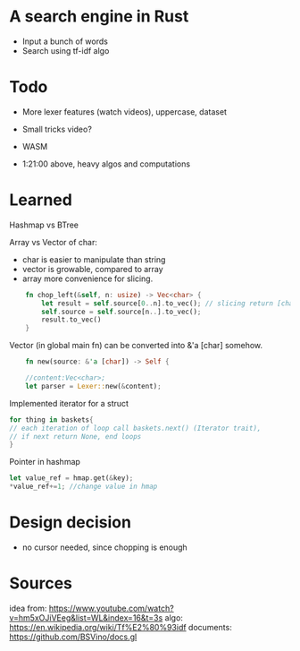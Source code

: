 # A search engine in Rust  
- Input a bunch of words
- Search using tf-idf algo 

# Todo 
<!-- - 1 hashmap for 1 file, makes another hashmap that has file-hashmap for all files in docs.gl  -->
<!-- - parse that big hashmap to json   -->

- More lexer features (watch videos), uppercase, dataset


- Small tricks video?
- WASM  
- 1:21:00 above, heavy algos and computations 


# Learned 
Hashmap vs BTree 

Array vs Vector of char: 
- char is easier to manipulate than string 
- vector is growable, compared to array 
- array more convenience for slicing.
```rust
    fn chop_left(&self, n: usize) -> Vec<char> {
        let result = self.source[0..n].to_vec(); // slicing return [char]
        self.source = self.source[n..].to_vec();
        result.to_vec()
    }
```

Vector (in global main fn) can be converted into &'a [char] somehow.
```rust 
    fn new(source: &'a [char]) -> Self { 

    //content:Vec<char>;
    let parser = Lexer::new(&content);
```

Implemented iterator for a struct  
```rust   
for thing in baskets{ 
// each iteration of loop call baskets.next() (Iterator trait),  
// if next return None, end loops
}
```

Pointer in hashmap 
```rust 
let value_ref = hmap.get(&key); 
*value_ref+=1; //change value in hmap
```


# Design decision 
- no cursor needed, since chopping is enough


# Sources
idea from: https://www.youtube.com/watch?v=hm5xOJiVEeg&list=WL&index=16&t=3s
algo: https://en.wikipedia.org/wiki/Tf%E2%80%93idf
documents: https://github.com/BSVino/docs.gl

